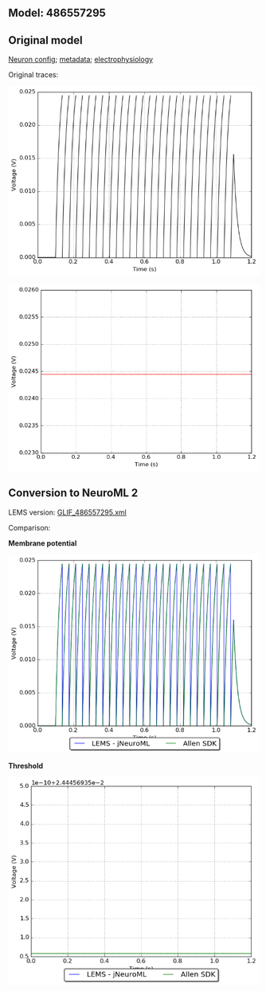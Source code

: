 
## Model: 486557295

## Original model

[Neuron config](neuron_config.json); [metadata](model_metadata.json); [electrophysiology](ephys_sweeps.json)

Original traces:

![Original](MembranePotential_160pA.png)

![Threshold](Threshold_160pA.png)

## Conversion to NeuroML 2

LEMS version: [GLIF_486557295.xml](GLIF_486557295.xml)

Comparison:

**Membrane potential**

![Comparison](Comparison_160pA.png)

**Threshold**

![Comparison](Comparison_Threshold_160pA.png)